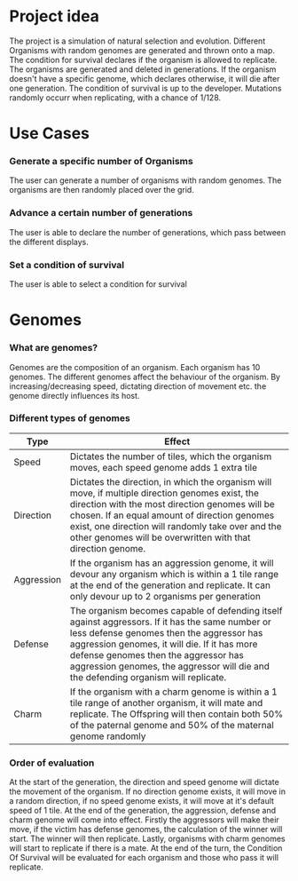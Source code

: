# Project idea
The project is a simulation of natural selection and evolution. Different Organisms with random genomes are generated and thrown onto a map. The condition for survival declares if the organism is allowed to replicate. The organisms are generated and deleted in generations. If the organism doesn't have a specific genome, which declares otherwise, it will die after one generation. The condition of survival is up to the developer. Mutations randomly occurr when replicating, with a chance of 1/128.

# Use Cases
### Generate a specific number of Organisms
The user can generate a number of organisms with random genomes. The organisms are then randomly placed over the grid.

### Advance a certain number of generations
The user is able to declare the number of generations, which pass between the different displays.

### Set a condition of survival
The user is able to select a condition for survival

# Genomes
### What are genomes?
Genomes are the composition of an organism. Each organism has 10 genomes. The different genomes affect the behaviour of the organism. By increasing/decreasing speed, dictating direction of movement etc. the genome directly influences its host.

### Different types of genomes

|Type    	| Effect   	|
|---	|---	|
|   Speed	| Dictates the number of tiles, which the organism moves, each speed genome adds 1 extra tile  	|
|   Direction	| Dictates the direction, in which the organism will move, if multiple direction genomes exist, the direction with the most direction genomes will be chosen. If an equal amount of direction genomes exist, one direction will randomly take over and the other genomes will be overwritten with that direction genome.  	|
|   Aggression	|   If the organism has an aggression genome, it will devour any organism which is within a 1 tile range at the end of the generation and replicate. It can only devour  up to 2 organisms per generation  |
|   Defense	|   The organism becomes capable of defending itself against aggressors. If it has the same number or less defense genomes then the aggressor has aggression genomes, it will die. If it has more defense genomes then the aggressor has aggression genomes, the aggressor will die and the defending organism will replicate.  |
|   Charm	|   If the organism with a charm genome is within a 1 tile range of another organism, it will mate and replicate. The Offspring will then contain both 50% of the paternal genome and 50% of the maternal genome randomly  |

### Order of evaluation
At the start of the generation, the direction and speed genome will dictate the movement of the organism. If no direction genome exists, it will move in a random direction, if no speed genome exists, it will move at it's default speed of 1 tile. 
At the end of the generation, the aggression, defense and charm genome will come into effect. Firstly the aggressors will make their move, if the victim has defense genomes, the calculation of the winner will start. The winner will then replicate. Lastly, organisms with charm genomes will start to replicate if there is a mate.
At the end of the turn, the Condition Of Survival will be evaluated for each organism and those who pass it will replicate.
